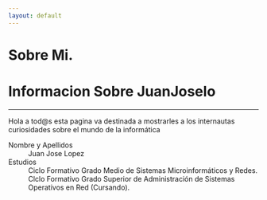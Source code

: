 ```yaml
---
layout: default
---
```


# [](#header-1)Sobre Mi.
# [](#header-2)Informacion Sobre JuanJoselo
***
Hola a tod@s esta pagina va destinada a mostrarles a los internautas curiosidades sobre el mundo de la informática
<dl>
<dt>Nombre y Apellidos</dt>
<dd>Juan Jose Lopez</dd>
<dt>Estudios</dt>
<dd>Ciclo Formativo Grado Medio de Sistemas Microinformáticos y Redes.</dd>
<dd>Clclo Formativo Grado Superior de Administración de Sistemas Operativos en Red (Cursando).</dd>
</dl>